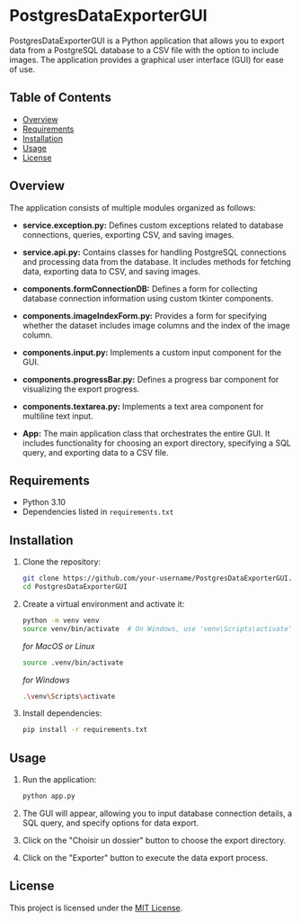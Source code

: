 # PostgresDataExporterGUI

PostgresDataExporterGUI is a Python application that allows you to export data from a PostgreSQL database to a CSV file with the option to include images. The application provides a graphical user interface (GUI) for ease of use.

## Table of Contents
- [Overview](#overview)
- [Requirements](#requirements)
- [Installation](#installation)
- [Usage](#usage)
- [License](#license)


## Overview

The application consists of multiple modules organized as follows:

- **service.exception.py:** Defines custom exceptions related to database connections, queries, exporting CSV, and saving images.

- **service.api.py:** Contains classes for handling PostgreSQL connections and processing data from the database. It includes methods for fetching data, exporting data to CSV, and saving images.

- **components.formConnectionDB:** Defines a form for collecting database connection information using custom tkinter components.

- **components.imageIndexForm.py:** Provides a form for specifying whether the dataset includes image columns and the index of the image column.

- **components.input.py:** Implements a custom input component for the GUI.

- **components.progressBar.py:** Defines a progress bar component for visualizing the export progress.

- **components.textarea.py:** Implements a text area component for multiline text input.

- **App:** The main application class that orchestrates the entire GUI. It includes functionality for choosing an export directory, specifying a SQL query, and exporting data to a CSV file.


## Requirements
- Python 3.10
- Dependencies listed in `requirements.txt`


## Installation
1. Clone the repository:
    ```bash
    git clone https://github.com/your-username/PostgresDataExporterGUI.git
    cd PostgresDataExporterGUI
    ```

2. Create a virtual environment and activate it:
    ```bash
    python -m venv venv
    source venv/bin/activate  # On Windows, use 'venv\Scripts\activate'
    ```

    *for MacOS or Linux*
    ```bash
    source .venv/bin/activate
    ```

    *for Windows*
    ```bash
    .\venv\Scripts\activate
    ```

3. Install dependencies:
    ```bash
    pip install -r requirements.txt
    ```


## Usage
1. Run the application:
    ```bash
    python app.py
    ```

2. The GUI will appear, allowing you to input database connection details, a SQL query, and specify options for data export.

3. Click on the "Choisir un dossier" button to choose the export directory.

4. Click on the "Exporter" button to execute the data export process.


## License

This project is licensed under the [MIT License](LICENSE).